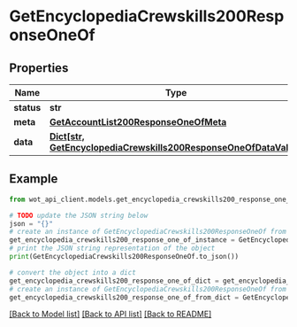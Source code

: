 # GetEncyclopediaCrewskills200ResponseOneOf


## Properties

Name | Type | Description | Notes
------------ | ------------- | ------------- | -------------
**status** | **str** |  | 
**meta** | [**GetAccountList200ResponseOneOfMeta**](GetAccountList200ResponseOneOfMeta.md) |  | 
**data** | [**Dict[str, GetEncyclopediaCrewskills200ResponseOneOfDataValue]**](GetEncyclopediaCrewskills200ResponseOneOfDataValue.md) |  | 

## Example

```python
from wot_api_client.models.get_encyclopedia_crewskills200_response_one_of import GetEncyclopediaCrewskills200ResponseOneOf

# TODO update the JSON string below
json = "{}"
# create an instance of GetEncyclopediaCrewskills200ResponseOneOf from a JSON string
get_encyclopedia_crewskills200_response_one_of_instance = GetEncyclopediaCrewskills200ResponseOneOf.from_json(json)
# print the JSON string representation of the object
print(GetEncyclopediaCrewskills200ResponseOneOf.to_json())

# convert the object into a dict
get_encyclopedia_crewskills200_response_one_of_dict = get_encyclopedia_crewskills200_response_one_of_instance.to_dict()
# create an instance of GetEncyclopediaCrewskills200ResponseOneOf from a dict
get_encyclopedia_crewskills200_response_one_of_from_dict = GetEncyclopediaCrewskills200ResponseOneOf.from_dict(get_encyclopedia_crewskills200_response_one_of_dict)
```
[[Back to Model list]](../README.md#documentation-for-models) [[Back to API list]](../README.md#documentation-for-api-endpoints) [[Back to README]](../README.md)


